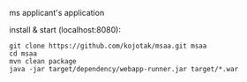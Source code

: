 ms applicant's application

install & start (localhost:8080):

```
git clone https://github.com/kojotak/msaa.git msaa
cd msaa
mvn clean package 
java -jar target/dependency/webapp-runner.jar target/*.war
```